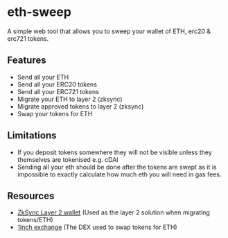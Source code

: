 # eth-sweep
A simple web tool that allows you to sweep your wallet of ETH, erc20 & erc721 tokens. 

## Features 
* Send all your ETH
* Send all your ERC20 tokens 
* Send all your ERC721 tokens 
* Migrate your ETH to layer 2 (zksync)
* Migrate approved tokens to layer 2 (zksync)
* Swap your tokens for ETH

## Limitations 
* If you deposit tokens somewhere they will not be visible unless they themselves are tokenised e.g. cDAI
* Sending all your eth should be done after the tokens are swept as it is impossible to exactly calculate how much eth you will need in gas fees. 

## Resources
* [ZkSync Layer 2 wallet](https://wallet.zksync.io/) (Used as the layer 2 solution when migrating tokens/ETH)
* [1Inch exchange](https://1inch.exchange/) (The DEX used to swap tokens for ETH)
